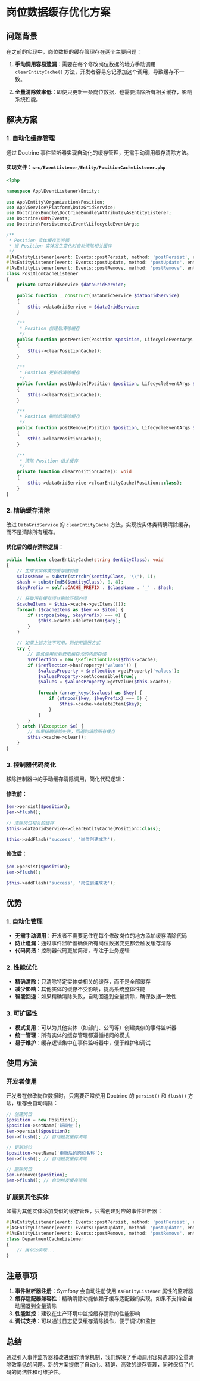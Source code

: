 # 岗位数据缓存优化方案

## 问题背景

在之前的实现中，岗位数据的缓存管理存在两个主要问题：

1. **手动调用容易遗漏**：需要在每个修改岗位数据的地方手动调用 `clearEntityCache()` 方法，开发者容易忘记添加这个调用，导致缓存不一致。

2. **全量清除效率低**：即使只更新一条岗位数据，也需要清除所有相关缓存，影响系统性能。

## 解决方案

### 1. 自动化缓存管理

通过 Doctrine 事件监听器实现自动化的缓存管理，无需手动调用缓存清除方法。

#### 实现文件：`src/EventListener/Entity/PositionCacheListener.php`

```php
<?php

namespace App\EventListener\Entity;

use App\Entity\Organization\Position;
use App\Service\Platform\DataGridService;
use Doctrine\Bundle\DoctrineBundle\Attribute\AsEntityListener;
use Doctrine\ORM\Events;
use Doctrine\Persistence\Event\LifecycleEventArgs;

/**
 * Position 实体缓存监听器
 * 当 Position 实体发生变化时自动清除相关缓存
 */
#[AsEntityListener(event: Events::postPersist, method: 'postPersist', entity: Position::class)]
#[AsEntityListener(event: Events::postUpdate, method: 'postUpdate', entity: Position::class)]
#[AsEntityListener(event: Events::postRemove, method: 'postRemove', entity: Position::class)]
class PositionCacheListener
{
    private DataGridService $dataGridService;

    public function __construct(DataGridService $dataGridService)
    {
        $this->dataGridService = $dataGridService;
    }

    /**
     * Position 创建后清除缓存
     */
    public function postPersist(Position $position, LifecycleEventArgs $event): void
    {
        $this->clearPositionCache();
    }

    /**
     * Position 更新后清除缓存
     */
    public function postUpdate(Position $position, LifecycleEventArgs $event): void
    {
        $this->clearPositionCache();
    }

    /**
     * Position 删除后清除缓存
     */
    public function postRemove(Position $position, LifecycleEventArgs $event): void
    {
        $this->clearPositionCache();
    }

    /**
     * 清除 Position 相关缓存
     */
    private function clearPositionCache(): void
    {
        $this->dataGridService->clearEntityCache(Position::class);
    }
}
```

### 2. 精确缓存清除

改进 `DataGridService` 的 `clearEntityCache` 方法，实现按实体类精确清除缓存，而不是清除所有缓存。

#### 优化后的缓存清除逻辑：

```php
public function clearEntityCache(string $entityClass): void
{
    // 生成该实体类的缓存键前缀
    $className = substr(strrchr($entityClass, '\\'), 1);
    $hash = substr(md5($entityClass), 0, 8);
    $keyPrefix = self::CACHE_PREFIX . $className . '_' . $hash;
    
    // 获取所有缓存项并删除匹配的项
    $cacheItems = $this->cache->getItems([]);
    foreach ($cacheItems as $key => $item) {
        if (strpos($key, $keyPrefix) === 0) {
            $this->cache->deleteItem($key);
        }
    }
    
    // 如果上述方法不可用，则使用遍历方式
    try {
        // 尝试使用反射获取缓存池的内部存储
        $reflection = new \ReflectionClass($this->cache);
        if ($reflection->hasProperty('values')) {
            $valuesProperty = $reflection->getProperty('values');
            $valuesProperty->setAccessible(true);
            $values = $valuesProperty->getValue($this->cache);
            
            foreach (array_keys($values) as $key) {
                if (strpos($key, $keyPrefix) === 0) {
                    $this->cache->deleteItem($key);
                }
            }
        }
    } catch (\Exception $e) {
        // 如果精确清除失败，回退到清除所有缓存
        $this->cache->clear();
    }
}
```

### 3. 控制器代码简化

移除控制器中的手动缓存清除调用，简化代码逻辑：

#### 修改前：
```php
$em->persist($position);
$em->flush();

// 清除岗位相关的缓存
$this->dataGridService->clearEntityCache(Position::class);

$this->addFlash('success', '岗位创建成功');
```

#### 修改后：
```php
$em->persist($position);
$em->flush();

$this->addFlash('success', '岗位创建成功');
```

## 优势

### 1. 自动化管理
- **无需手动调用**：开发者不需要记住在每个修改岗位的地方添加缓存清除代码
- **防止遗漏**：通过事件监听器确保所有岗位数据变更都会触发缓存清除
- **代码简洁**：控制器代码更加简洁，专注于业务逻辑

### 2. 性能优化
- **精确清除**：只清除特定实体类相关的缓存，而不是全部缓存
- **减少影响**：其他实体的缓存不受影响，提高系统整体性能
- **智能回退**：如果精确清除失败，自动回退到全量清除，确保数据一致性

### 3. 可扩展性
- **模式复用**：可以为其他实体（如部门、公司等）创建类似的事件监听器
- **统一管理**：所有实体的缓存管理都遵循相同的模式
- **易于维护**：缓存逻辑集中在事件监听器中，便于维护和调试

## 使用方法

### 开发者使用

开发者在修改岗位数据时，只需要正常使用 Doctrine 的 `persist()` 和 `flush()` 方法，缓存会自动清除：

```php
// 创建岗位
$position = new Position();
$position->setName('新岗位');
$em->persist($position);
$em->flush(); // 自动触发缓存清除

// 更新岗位
$position->setName('更新后的岗位名称');
$em->flush(); // 自动触发缓存清除

// 删除岗位
$em->remove($position);
$em->flush(); // 自动触发缓存清除
```

### 扩展到其他实体

如需为其他实体添加类似的缓存管理，只需创建对应的事件监听器：

```php
#[AsEntityListener(event: Events::postPersist, method: 'postPersist', entity: Department::class)]
#[AsEntityListener(event: Events::postUpdate, method: 'postUpdate', entity: Department::class)]
#[AsEntityListener(event: Events::postRemove, method: 'postRemove', entity: Department::class)]
class DepartmentCacheListener
{
    // 类似的实现...
}
```

## 注意事项

1. **事件监听器注册**：Symfony 会自动注册使用 `AsEntityListener` 属性的监听器
2. **缓存适配器兼容性**：精确清除功能依赖于缓存适配器的实现，如果不支持会自动回退到全量清除
3. **性能监控**：建议在生产环境中监控缓存清除的性能影响
4. **调试支持**：可以通过日志记录缓存清除操作，便于调试和监控

## 总结

通过引入事件监听器和改进缓存清除机制，我们解决了手动调用容易遗漏和全量清除效率低的问题。新的方案提供了自动化、精确、高效的缓存管理，同时保持了代码的简洁性和可维护性。